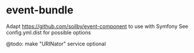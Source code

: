 # event-bundle

Adapt https://github.com/soilby/event-component to use with Symfony
See config.yml.dist for possible options

@todo: make "URINator" service optional
